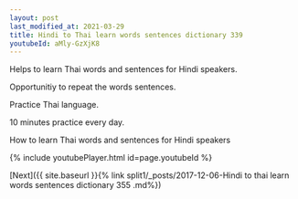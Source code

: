 ```yaml
---
layout: post
last_modified_at: 2021-03-29
title: Hindi to Thai learn words sentences dictionary 339 
youtubeId: aMly-GzXjK8
---
```

 
 
Helps to learn Thai words and sentences for Hindi speakers.

Opportunitiy to repeat the words sentences. 

Practice Thai language. 
 
10 minutes practice every day. 
 
How to learn Thai words and sentences for Hindi speakers 
 
{% include youtubePlayer.html id=page.youtubeId %}
 
 
[Next]({{ site.baseurl }}{% link  split1/_posts/2017-12-06-Hindi to thai learn words sentences dictionary 355 .md%})
 
